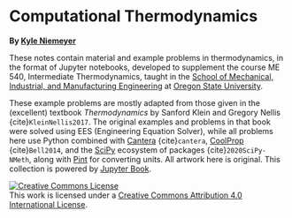 # Computational Thermodynamics

**By [Kyle Niemeyer](https://niemeyer-research-group.github.io)**

These notes contain material and example problems in thermodynamics, in the format of Jupyter notebooks, developed to supplement the course ME 540, Intermediate Thermodynamics, taught in the [School of Mechanical, Industrial, and Manufacturing Engineering](https://mime.oregonstate.edu) at [Oregon State University](https://oregonstate.edu).

These example problems are mostly adapted from those given in the (excellent) textbook *Thermodynamics* by Sanford Klein and Gregory Nellis {cite}`KleinNellis2017`. The original examples and problems in that book were solved using EES (Engineering Equation Solver), while all problems here use Python combined with [Cantera](https://cantera.org) {cite}`cantera`, [CoolProp](http://coolprop.org) {cite}`Bell2014`, and the [SciPy](https://www.scipy.org) ecosystem of packages {cite}`2020SciPy-NMeth`, along with [Pint](https://pint.readthedocs.io) for converting units.
All artwork here is original.
This collection is powered by [Jupyter Book](https://jupyterbook.org/intro.html).


<a rel="license" href="http://creativecommons.org/licenses/by/4.0/"><img alt="Creative Commons License" style="border-width:0" src="https://i.creativecommons.org/l/by/4.0/88x31.png" /></a><br />This work is licensed under a <a rel="license" href="http://creativecommons.org/licenses/by/4.0/">Creative Commons Attribution 4.0 International License</a>.
